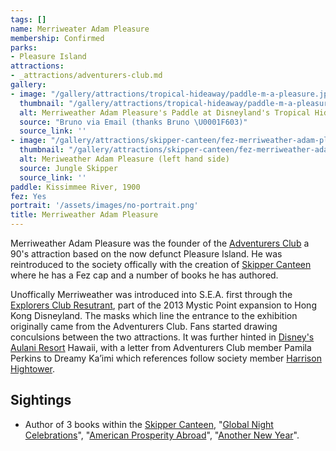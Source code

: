 ```yaml
---
tags: []
name: Merriweater Adam Pleasure
membership: Confirmed
parks:
- Pleasure Island
attractions:
- _attractions/adventurers-club.md
gallery:
- image: "/gallery/attractions/tropical-hideaway/paddle-m-a-pleasure.jpg"
  thumbnail: "/gallery/attractions/tropical-hideaway/paddle-m-a-pleasure.thumb.jpg"
  alt: Merriweather Adam Pleasure's Paddle at Disneyland's Tropical Hideaway
  source: "Bruno via Email (thanks Bruno \U0001F603)"
  source_link: ''
- image: "/gallery/attractions/skipper-canteen/fez-merriweather-adam-pleasure-captain-mary-oceaneer.jpg"
  thumbnail: "/gallery/attractions/skipper-canteen/fez-merriweather-adam-pleasure-captain-mary-oceaneer.thumb.jpg"
  alt: Meriweather Adam Pleasure (left hand side)
  source: Jungle Skipper
  source_link: ''
paddle: Kissimmee River, 1900
fez: Yes
portrait: '/assets/images/no-portrait.png'
title: Merriweather Adam Pleasure
---
```


Merriweather Adam Pleasure was the founder of the [Adventurers Club](/sea/attractions/adventurers-club) a 90's attraction based on the now defunct Pleasure Island. He was reintroduced to the society offically with the creation of [Skipper Canteen](/sea/attractions/skipper-canteen) where he has a Fez cap and a number of books he has authored.

Unoffically Merriweather was introduced into S.E.A. first through the [Explorers Club Resutrant](/sea/attractions/the-explorers-club-restaurant), part of the 2013 Mystic Point expansion to Hong Kong Disneyland. The masks which line the entrance to the exhibition originally came from the Adventurers Club. Fans started drawing conculsions between the two attractions. It was further hinted in [Disney's Aulani Resort](/sea/attractions/disney-aulani-resort) Hawaii, with a letter from Adventurers Club member Pamila Perkins to Dreamy Ka’imi which references follow society member [Harrison Hightower](/sea/members/harrison-hightower-iii).

## Sightings
- Author of 3 books within the [Skipper Canteen](/sea/attractions/skipper-canteen), "[Global Night Celebrations](/sea/attractions/skipper-canteen#&gid=1&pid=left-bookshelf-top-shelf-c30)", "[American Prosperity Abroad](/sea/attractions/skipper-canteen#&gid=1&pid=left-bookshelf-2nd-shelf-c68)", "[Another New Year](/sea/attractions/skipper-canteen#&gid=1&pid=center-shelf-2nd-shelf-c74)".